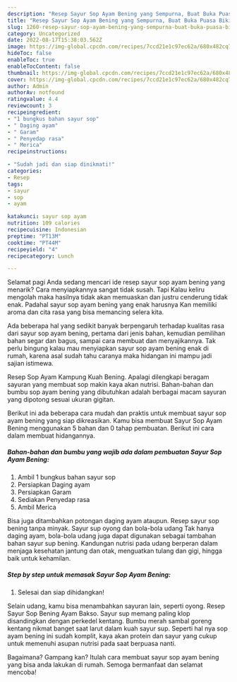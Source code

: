 ```yaml
---
description: "Resep Sayur Sop Ayam Bening yang Sempurna, Buat Buka Puasa Bikin Ngiler"
title: "Resep Sayur Sop Ayam Bening yang Sempurna, Buat Buka Puasa Bikin Ngiler"
slug: 1260-resep-sayur-sop-ayam-bening-yang-sempurna-buat-buka-puasa-bikin-ngiler
category: Uncategorized
date: 2022-08-17T15:38:03.562Z
image: https://img-global.cpcdn.com/recipes/7ccd21e1c97ec62a/680x482cq70/sayur-sop-ayam-bening-foto-resep-utama.jpg
hideToc: false
enableToc: true
enableTocContent: false
thumbnail: https://img-global.cpcdn.com/recipes/7ccd21e1c97ec62a/680x482cq70/sayur-sop-ayam-bening-foto-resep-utama.jpg
cover: https://img-global.cpcdn.com/recipes/7ccd21e1c97ec62a/680x482cq70/sayur-sop-ayam-bening-foto-resep-utama.jpg
author: Admin
authorAv: notfound
ratingvalue: 4.4
reviewcount: 3
recipeingredient:
- "1 bungkus bahan sayur sop"
- " Daging ayam"
- " Garam"
- " Penyedap rasa"
- " Merica"
recipeinstructions:

- "Sudah jadi dan siap dinikmati!"
categories:
- Resep
tags:
- sayur
- sop
- ayam

katakunci: sayur sop ayam 
nutrition: 109 calories
recipecuisine: Indonesian
preptime: "PT13M"
cooktime: "PT44M"
recipeyield: "4"
recipecategory: Lunch

---
```



Selamat pagi Anda sedang mencari ide resep sayur sop ayam bening yang menarik? Cara menyiapkannya sangat tidak susah. Tapi Kalau keliru mengolah maka hasilnya tidak akan memuaskan dan justru cenderung tidak enak. Padahal sayur sop ayam bening yang enak harusnya Kan memiliki aroma dan cita rasa yang bisa memancing selera kita.


Ada beberapa hal yang sedikit banyak berpengaruh terhadap kualitas rasa dari sayur sop ayam bening, pertama dari jenis bahan, kemudian pemilihan bahan segar dan bagus, sampai cara membuat dan menyajikannya. Tak perlu bingung kalau mau menyiapkan sayur sop ayam bening enak di rumah, karena asal sudah tahu caranya maka hidangan ini mampu jadi sajian istimewa.

Resep Sop Ayam Kampung Kuah Bening. Apalagi dilengkapi beragam sayuran yang membuat sop makin kaya akan nutrisi. Bahan-bahan dan bumbu sop ayam bening yang dibutuhkan adalah berbagai macam sayuran yang dipotong sesuai ukuran gigitan.


Berikut ini ada beberapa cara mudah dan praktis untuk membuat sayur sop ayam bening yang siap dikreasikan. Kamu bisa membuat Sayur Sop Ayam Bening menggunakan 5 bahan dan 0 tahap pembuatan. Berikut ini cara dalam membuat hidangannya.

<!--inarticleads1-->

##### Bahan-bahan dan bumbu yang wajib ada dalam pembuatan Sayur Sop Ayam Bening:

1. Ambil 1 bungkus bahan sayur sop
1. Persiapkan  Daging ayam
1. Persiapkan  Garam
1. Sediakan  Penyedap rasa
1. Ambil  Merica


Bisa juga ditambahkan potongan daging ayam ataupun. Resep sayur sop bening tanpa minyak. Sayur sup oyong dan bola-bola udang Tak hanya daging ayam, bola-bola udang juga dapat digunakan sebagai tambahan bahan sayur sup bening. Kandungan nutrisi pada udang berperan dalam menjaga kesehatan jantung dan otak, menguatkan tulang dan gigi, hingga baik untuk kehamilan. 

<!--inarticleads2-->

##### Step by step untuk memasak Sayur Sop Ayam Bening:


1. Selesai dan siap dihidangkan!

Selain udang, kamu bisa menambahkan sayuran lain, seperti oyong. Resep Sayur Sop Bening Ayam Bakso. Sayur sup memang paling klop disandingkan dengan perkedel kentang. Bumbu merah sambal goreng kentang nikmat banget saat larut dalam kuah sayur sup. Seperti hal nya sop ayam bening ini sudah komplit, kaya akan protein dan sayur yang cukup untuk memenuhi asupan nutrisi pada saat berpuasa nanti. 

Bagaimana? Gampang kan? Itulah cara membuat sayur sop ayam bening yang bisa anda lakukan di rumah. Semoga bermanfaat dan selamat mencoba!
